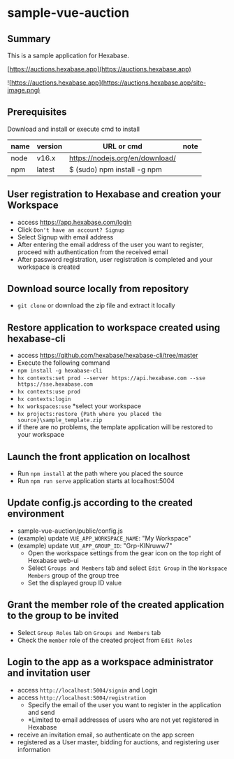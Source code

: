 # sample-vue-auction

## Summary
This is a sample application for Hexabase.

[https://auctions.hexabase.app](https://auctions.hexabase.app)

![https://auctions.hexabase.app](https://auctions.hexabase.app/site-image.png) 

## Prerequisites 
Download and install or execute cmd to install

|name            |version     |URL or cmd | note
|:-----------|:-----------|-------------------------------------|--
|node        |v16.x       |https://nodejs.org/en/download/| 
|npm         |latest      |$ (sudo) npm install -g npm |

## User registration to Hexabase and creation your Workspace
- access https://app.hexabase.com/login
- Click `Don't have an account? Signup`
- Select Signup with email address
- After entering the email address of the user you want to register, proceed with authentication from the received email
- After password registration, user registration is completed and your workspace is created

## Download source locally from repository
- `git clone` or download the zip file and extract it locally

## Restore application to workspace created using hexabase-cli
- access https://github.com/hexabase/hexabase-cli/tree/master
- Execute the following command
- `npm install -g hexabase-cli`
- `hx contexts:set prod --server https://api.hexabase.com --sse https://sse.hexabase.com `
- `hx contexts:use prod`
- `hx contexts:login`
- `hx workspaces:use` *select your workspace
- `hx projects:restore {Path where you placed the source}\sample_template.zip`
- if there are no problems, the template application will be restored to your workspace

## Launch the front application on localhost
- Run `npm install` at the path where you placed the source
- Run `npm run serve` application starts at localhost:5004

## Update config.js according to the created environment
- sample-vue-auction/public/config.js
- (example) update `VUE_APP_WORKSPACE_NAME`: "My Workspace"
- (example) update `VUE_APP_GROUP_ID`: "Grp-KlNruww7"
  - Open the workspace settings from the gear icon on the top right of Hexabase web-ui
  - Select `Groups and Members` tab and select `Edit Group` in the `Workspace Members` group of the group tree
  - Set the displayed group ID value

## Grant the member role of the created application to the group to be invited
- Select `Group Roles` tab on `Groups and Members` tab
- Check the `member` role of the created project from `Edit Roles`

## Login to the app as a workspace administrator and invitation user
- access `http://localhost:5004/signin` and Login
- access `http://localhost:5004/registration`
  - Specify the email of the user you want to register in the application and send
  - *Limited to email addresses of users who are not yet registered in Hexabase
- receive an invitation email, so authenticate on the app screen
- registered as a User master, bidding for auctions, and registering user information
